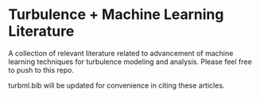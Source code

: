 # Turbulence + Machine Learning Literature
A collection of relevant literature related to advancement of machine learning techniques for turbulence modeling and analysis. Please feel free to push to this repo.

turbml.bib will be updated for convenience in citing these articles.
